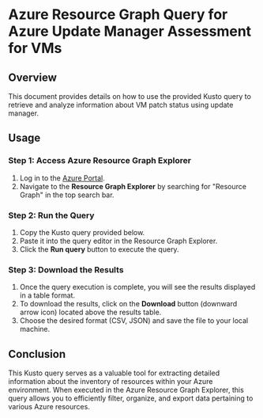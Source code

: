 # Azure Resource Graph Query for Azure Update Manager Assessment for VMs

## Overview

This document provides details on how to use the provided Kusto query to retrieve and analyze information about VM patch status using update manager.
## Usage

### Step 1: Access Azure Resource Graph Explorer

1. Log in to the [Azure Portal](https://portal.azure.com/).
2. Navigate to the **Resource Graph Explorer** by searching for "Resource Graph" in the top search bar.

### Step 2: Run the Query

1. Copy the Kusto query provided below.
2. Paste it into the query editor in the Resource Graph Explorer.
3. Click the **Run query** button to execute the query.

### Step 3: Download the Results

1. Once the query execution is complete, you will see the results displayed in a table format.
2. To download the results, click on the **Download** button (downward arrow icon) located above the results table.
3. Choose the desired format (CSV, JSON) and save the file to your local machine.


## Conclusion

This Kusto query serves as a valuable tool for extracting detailed information about the inventory of resources within your Azure environment. When executed in the Azure Resource Graph Explorer, this query allows you to efficiently filter, organize, and export data pertaining to various Azure resources.



